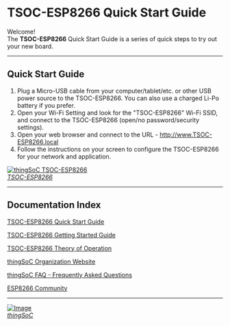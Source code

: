 # TSOC-ESP8266 Quick Start Guide

Welcome! <br>
The **TSOC-ESP8266**  Quick Start Guide is a series of quick steps to try out your new board.

---------------------------------------

## Quick Start Guide <a name="quickstartguide_index"/>

1. Plug a Micro-USB cable from your computer/tablet/etc. or other USB power source
   to the TSOC-ESP8266. You can also use a charged Li-Po battery if you prefer.
2. Open your Wi-Fi Setting and look for the "TSOC-ESP8266" Wi-Fi SSID,
   and connect to the TSOC-ESP8266 (open/no password/security settings).
3. Open your web browser and connect to the URL - http://www.TSOC-ESP8266.local
4. Follow the instructions on your screen to configure the TSOC-ESP8266 for your network and application.

[![thingSoC TSOC-ESP8266](http://patternagents.github.io/img/projects/TSOC-ESP8266/TSOC-ESP8266_top.png)  
*TSOC-ESP8266*](https://github.com/PatternAgents/TSOC-ESP8266/)

---------------------------------------

## Documentation Index <a name="documentation_index"/>

[TSOC-ESP8266 Quick Start Guide](https://github.com/PatternAgents/TSOC-ESP8266/blob/master/TSOC-ESP8266/docs/TSOC-ESP8266_qsg.md)

[TSOC-ESP8266 Getting Started Guide](https://github.com/PatternAgents/TSOC-ESP8266/blob/master/TSOC-ESP8266/docs/TSOC-ESP8266_ug.md)

[TSOC-ESP8266 Theory of Operation](https://github.com/PatternAgents/TSOC-ESP8266/blob/master/TSOC-ESP8266/docs/TSOC-ESP8266_theory.md)

[thingSoC Organization Website](http://thingSoC.github.io)

[thingSoC FAQ - Frequently Asked Questions](http://thingsoc.github.io/support/faq.html)

[ESP8266 Community](https://github.com/esp8266/Arduino)

---------------------------------------

[![Image](http://thingsoc.github.io/img/projects/thingSoC/thingSoC_thumb.png?raw=true)  
*thingSoC*](http://thingsoc.github.io) 
